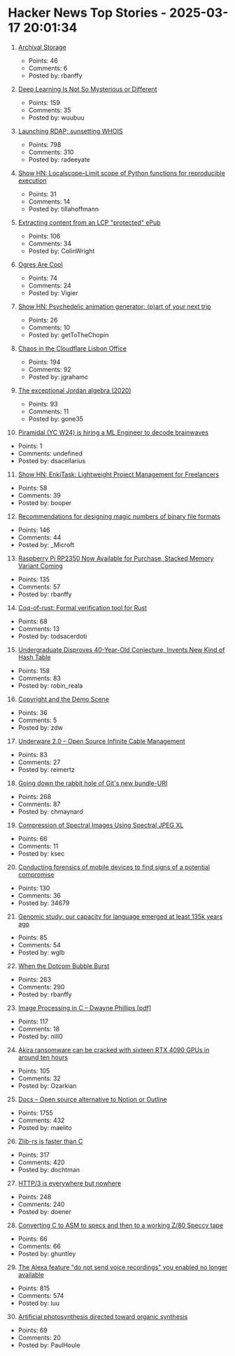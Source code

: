 # Hacker News Top Stories - 2025-03-17 20:01:34

1. [Archival Storage](https://blog.dshr.org/2025/03/archival-storage.html)
   - Points: 46
   - Comments: 6
   - Posted by: rbanffy

2. [Deep Learning Is Not So Mysterious or Different](https://arxiv.org/abs/2503.02113)
   - Points: 159
   - Comments: 35
   - Posted by: wuubuu

3. [Launching RDAP; sunsetting WHOIS](https://www.icann.org/en/announcements/details/icann-update-launching-rdap-sunsetting-whois-27-01-2025-en)
   - Points: 798
   - Comments: 310
   - Posted by: radeeyate

4. [Show HN: Localscope–Limit scope of Python functions for reproducible execution](https://localscope.readthedocs.io/en/latest/)
   - Points: 31
   - Comments: 14
   - Posted by: tillahoffmann

5. [Extracting content from an LCP "protected" ePub](https://shkspr.mobi/blog/2025/03/towards-extracting-content-from-an-lcp-protected-epub/)
   - Points: 106
   - Comments: 34
   - Posted by: ColinWright

6. [Ogres Are Cool](https://www.lrb.co.uk/the-paper/v47/n05/colin-burrow/ogres-are-cool)
   - Points: 74
   - Comments: 24
   - Posted by: Vigier

7. [Show HN: Psychedelic animation generator; (p)art of your next trip](https://collidingscopes.github.io/liquid-shape-distortions/)
   - Points: 26
   - Comments: 10
   - Posted by: getToTheChopin

8. [Chaos in the Cloudflare Lisbon Office](https://blog.cloudflare.com/chaos-in-cloudflare-lisbon-office-securing-the-internet-with-wave-motion/)
   - Points: 194
   - Comments: 92
   - Posted by: jgrahamc

9. [The exceptional Jordan algebra (2020)](https://cp4space.hatsya.com/2020/10/28/the-exceptional-jordan-algebra/)
   - Points: 93
   - Comments: 11
   - Posted by: gone35

10. [Piramidal (YC W24) is hiring a ML Engineer to decode brainwaves](https://www.ycombinator.com/companies/piramidal/jobs/neQ9JaN-research-engineer-foundational-ai)
   - Points: 1
   - Comments: undefined
   - Posted by: dsacellarius

11. [Show HN: EnkiTask: Lightweight Project Management for Freelancers](https://enkitask.com/)
   - Points: 58
   - Comments: 39
   - Posted by: booper

12. [Recommendations for designing magic numbers of binary file formats](https://hackers.town/@zwol/114155595855705796)
   - Points: 146
   - Comments: 44
   - Posted by: _Microft

13. [Raspberry Pi RP2350 Now Available for Purchase, Stacked Memory Variant Coming](https://www.phoronix.com/news/Raspberry-Pi-RP2350-Buy)
   - Points: 135
   - Comments: 57
   - Posted by: rbanffy

14. [Coq-of-rust: Formal verification tool for Rust](https://github.com/formal-land/coq-of-rust)
   - Points: 68
   - Comments: 13
   - Posted by: todsacerdoti

15. [Undergraduate Disproves 40-Year-Old Conjecture, Invents New Kind of Hash Table](https://www.wired.com/story/undergraduate-upends-a-40-year-old-data-science-conjecture/)
   - Points: 158
   - Comments: 83
   - Posted by: robin_reala

16. [Copyright and the Demo Scene](https://www.datagubbe.se/scenecop/)
   - Points: 36
   - Comments: 5
   - Posted by: zdw

17. [Underware 2.0 – Open Source Infinite Cable Management](https://makerworld.com/en/models/783010-underware-2-0-infinite-cable-management)
   - Points: 83
   - Comments: 27
   - Posted by: reimertz

18. [Going down the rabbit hole of Git's new bundle-URI](https://blog.gitbutler.com/going-down-the-rabbit-hole-of-gits-new-bundle-uri/)
   - Points: 268
   - Comments: 87
   - Posted by: chmaynard

19. [Compression of Spectral Images Using Spectral JPEG XL](https://jcgt.org/published/0014/01/04/)
   - Points: 66
   - Comments: 11
   - Posted by: ksec

20. [Conducting forensics of mobile devices to find signs of a potential compromise](https://github.com/mvt-project/mvt)
   - Points: 130
   - Comments: 36
   - Posted by: 34679

21. [Genomic study: our capacity for language emerged at least 135k years ago](https://phys.org/news/2025-03-genomic-capacity-language-emerged-years.html)
   - Points: 85
   - Comments: 54
   - Posted by: wglb

22. [When the Dotcom Bubble Burst](https://dfarq.homeip.net/when-the-dotcom-bubble-burst/)
   - Points: 263
   - Comments: 290
   - Posted by: rbanffy

23. [Image Processing in C – Dwayne Phillips [pdf]](https://homepages.inf.ed.ac.uk/rbf/BOOKS/PHILLIPS/cips2ed.pdf)
   - Points: 117
   - Comments: 18
   - Posted by: nill0

24. [Akira ransomware can be cracked with sixteen RTX 4090 GPUs in around ten hours](https://www.tomshardware.com/tech-industry/cyber-security/akira-ransomware-cracked-with-rtx-4090-new-exploit-to-brute-force-encryption-attack)
   - Points: 105
   - Comments: 32
   - Posted by: Ozarkian

25. [Docs – Open source alternative to Notion or Outline](https://github.com/suitenumerique/docs)
   - Points: 1755
   - Comments: 432
   - Posted by: maelito

26. [Zlib-rs is faster than C](https://trifectatech.org/blog/zlib-rs-is-faster-than-c/)
   - Points: 317
   - Comments: 420
   - Posted by: dochtman

27. [HTTP/3 is everywhere but nowhere](https://httptoolkit.com/blog/http3-quic-open-source-support-nowhere/)
   - Points: 248
   - Comments: 240
   - Posted by: doener

28. [Converting C to ASM to specs and then to a working Z/80 Speccy tape](https://ghuntley.com/z80/)
   - Points: 66
   - Comments: 66
   - Posted by: ghuntley

29. [The Alexa feature "do not send voice recordings" you enabled no longer available](https://discuss.systems/@dev/114161826926246661)
   - Points: 815
   - Comments: 574
   - Posted by: luu

30. [Artificial photosynthesis directed toward organic synthesis](https://www.nature.com/articles/s41467-025-56374-z)
   - Points: 69
   - Comments: 20
   - Posted by: PaulHoule

